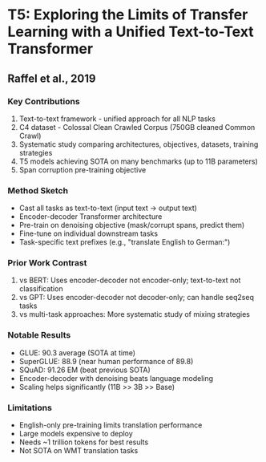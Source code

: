 # T5: Exploring the Limits of Transfer Learning with a Unified Text-to-Text Transformer
## Raffel et al., 2019

### Key Contributions
1. Text-to-text framework - unified approach for all NLP tasks
2. C4 dataset - Colossal Clean Crawled Corpus (750GB cleaned Common Crawl)
3. Systematic study comparing architectures, objectives, datasets, training strategies
4. T5 models achieving SOTA on many benchmarks (up to 11B parameters)
5. Span corruption pre-training objective

### Method Sketch
- Cast all tasks as text-to-text (input text → output text)
- Encoder-decoder Transformer architecture
- Pre-train on denoising objective (mask/corrupt spans, predict them)
- Fine-tune on individual downstream tasks
- Task-specific text prefixes (e.g., "translate English to German:")

### Prior Work Contrast
1. vs BERT: Uses encoder-decoder not encoder-only; text-to-text not classification
2. vs GPT: Uses encoder-decoder not decoder-only; can handle seq2seq tasks
3. vs multi-task approaches: More systematic study of mixing strategies

### Notable Results
- GLUE: 90.3 average (SOTA at time)
- SuperGLUE: 88.9 (near human performance of 89.8)
- SQuAD: 91.26 EM (beat previous SOTA)
- Encoder-decoder with denoising beats language modeling
- Scaling helps significantly (11B >> 3B >> Base)

### Limitations
- English-only pre-training limits translation performance
- Large models expensive to deploy
- Needs ~1 trillion tokens for best results
- Not SOTA on WMT translation tasks